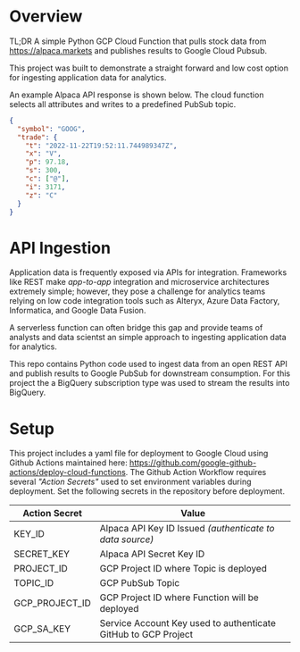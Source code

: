 # Overview

TL;DR
A simple Python GCP Cloud Function that pulls stock data from https://alpaca.markets and publishes results to Google Cloud Pubsub.

This project was built to demonstrate a straight forward and low cost option for ingesting application data for analytics.

An example Alpaca API response is shown below. The cloud function selects all attributes and writes to a predefined PubSub topic.

```json
{
  "symbol": "GOOG",
  "trade": {
    "t": "2022-11-22T19:52:11.744989347Z",
    "x": "V",
    "p": 97.18,
    "s": 300,
    "c": ["@"],
    "i": 3171,
    "z": "C"
  }
}
```

# API Ingestion

Application data is frequently exposed via APIs for integration. Frameworks like REST make _app-to-app_ integration and microservice architectures extremely simple; however, they pose a challenge for analytics teams relying on low code integration tools such as Alteryx, Azure Data Factory, Informatica, and Google Data Fusion.

A serverless function can often bridge this gap and provide teams of analysts and data scientst an simple approach to ingesting application data for analytics.

This repo contains Python code used to ingest data from an open REST API and publish results to Google PubSub for downstream consumption. For this project the a BigQuery subscription type was used to stream the results into BigQuery.

# Setup

This project includes a yaml file for deployment to Google Cloud using Github Actions maintained here: https://github.com/google-github-actions/deploy-cloud-functions. The Github Action Workflow requires several _"Action Secrets"_ used to set environment variables during deployment. Set the following secrets in the repository before deployment.

| Action Secret  | Value                                                          |
| -------------- | -------------------------------------------------------------- |
| KEY_ID         | Alpaca API Key ID Issued _(authenticate to data source)_       |
| SECRET_KEY     | Alpaca API Secret Key ID                                       |
| PROJECT_ID     | GCP Project ID where Topic is deployed                         |
| TOPIC_ID       | GCP PubSub Topic                                               |
| GCP_PROJECT_ID | GCP Project ID where Function will be deployed                 |
| GCP_SA_KEY     | Service Account Key used to authenticate GitHub to GCP Project |
